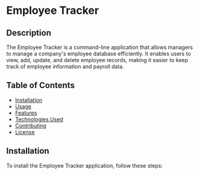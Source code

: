 # Employee Tracker

## Description
The Employee Tracker is a command-line application that allows managers to manage a company's employee database efficiently. It enables users to view, add, update, and delete employee records, making it easier to keep track of employee information and payroll data.

## Table of Contents
- [Installation](#installation)
- [Usage](#usage)
- [Features](#features)
- [Technologies Used](#technologies-used)
- [Contributing](#contributing)
- [License](#license)

## Installation
To install the Employee Tracker application, follow these steps: